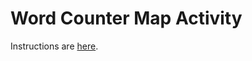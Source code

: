 # Word Counter Map Activity

Instructions are [here](https://docs.google.com/document/d/1ZDaPwdibCs0VZi7lYmnnssoyVOnqpaRWUn139Gr0wNM/edit?usp=sharing).
